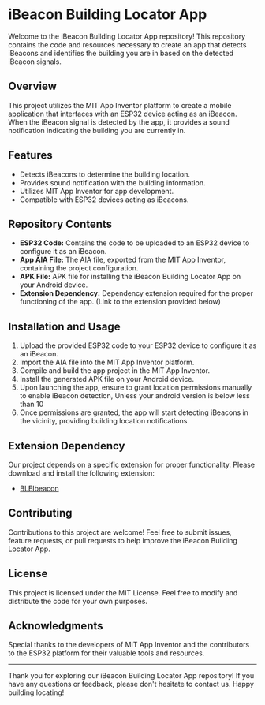 # iBeacon Building Locator App

Welcome to the iBeacon Building Locator App repository! This repository contains the code and resources necessary to create an app that detects iBeacons and identifies the building you are in based on the detected iBeacon signals.

## Overview

This project utilizes the MIT App Inventor platform to create a mobile application that interfaces with an ESP32 device acting as an iBeacon. When the iBeacon signal is detected by the app, it provides a sound notification indicating the building you are currently in.

## Features

- Detects iBeacons to determine the building location.
- Provides sound notification with the building information.
- Utilizes MIT App Inventor for app development.
- Compatible with ESP32 devices acting as iBeacons.

## Repository Contents

- **ESP32 Code:** Contains the code to be uploaded to an ESP32 device to configure it as an iBeacon.
- **App AIA File:** The AIA file, exported from the MIT App Inventor, containing the project configuration.
- **APK File:** APK file for installing the iBeacon Building Locator App on your Android device.
- **Extension Dependency:** Dependency extension required for the proper functioning of the app. (Link to the extension provided below)

## Installation and Usage

1. Upload the provided ESP32 code to your ESP32 device to configure it as an iBeacon.
2. Import the AIA file into the MIT App Inventor platform.
3. Compile and build the app project in the MIT App Inventor.
4. Install the generated APK file on your Android device.
5. Upon launching the app, ensure to grant location permissions manually to enable iBeacon detection, Unless your android version is below less than 10
6. Once permissions are granted, the app will start detecting iBeacons in the vicinity, providing building location notifications.

## Extension Dependency

Our project depends on a specific extension for proper functionality. Please download and install the following extension:
- [BLEIbeacon](https://drive.google.com/file/d/1AOTuc9uNSfs_GRZ9y9UW73SCkKqPHvSY/view?usp=sharing)

## Contributing

Contributions to this project are welcome! Feel free to submit issues, feature requests, or pull requests to help improve the iBeacon Building Locator App.

## License

This project is licensed under the MIT License. Feel free to modify and distribute the code for your own purposes.

## Acknowledgments

Special thanks to the developers of MIT App Inventor and the contributors to the ESP32 platform for their valuable tools and resources.

---

Thank you for exploring our iBeacon Building Locator App repository! If you have any questions or feedback, please don't hesitate to contact us. Happy building locating!
